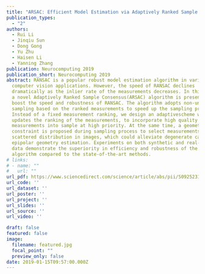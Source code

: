 ```yaml
---
title: "ARSAC: Efficient Model Estimation via Adaptively Ranked Sample Consensus"
publication_types:
  - "2"
authors:
  - Rui Li
  - Jinqiu Sun
  - Dong Gong
  - Yu Zhu
  - Haisen Li
  - Yanning Zhang
publication: Neurocomputing 2019
publication_short: Neurocomputing 2019
abstract: RANSAC is a popular robust model estimation algorithm in various
  computer vision applications. However, the speed of RANSAC declines
  dramatically as the inlier rate of the measurements decreases. In this paper,
  a novel Adaptively Ranked Sample Consensus(ARSAC) algorithm is presented to
  boost the speed and robustness of RANSAC. The algorithm adopts non-uniform
  sampling based on the ranked measurements to speed up the sampling process.
  Instead of a fixed measurement ranking, we design an adaptivescheme which
  updates the ranking of the measurements, to incorporate high quality
  measurements into sample at high priority. At the same time, a geometric
  constraint is proposed during sampling process to select measurements with
  scattered distribution in images, which could alleviate degenerate cases in
  epipolar geometry estimation. Experiments on both synthetic and real-world
  data demonstrate the superiority in efficiency and robustness of the proposed
  algorithm compared to the state-of-the-art methods.
# links:
# - name: ""
#   url: ""
url_pdf: https://www.sciencedirect.com/science/article/abs/pii/S0925231218309548
url_code: ''
url_dataset: ''
url_poster: ''
url_project: ''
url_slides: ''
url_source: ''
url_video: ''

draft: false
featured: false
image:
  filename: featured.jpg
  focal_point: ""
  preview_only: false
date: 2019-01-15T09:57:00.000Z
---
```

